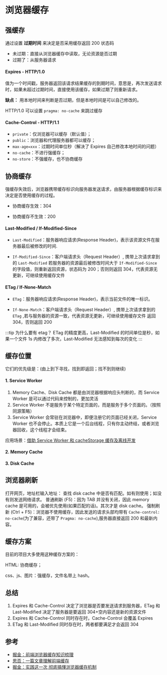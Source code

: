 # 浏览器缓存

## 强缓存

通过设置 **过期时间** 来决定是否采用缓存返回 200 状态码

- 未过期：直接从浏览器缓存中读取，无论资源是否过期
- 过期了：从服务器请求

#### Expires - HTTP/1.0

值为一个时间戳，服务器返回该请求结果缓存的到期时间，意思是，再次发送请求时，如果未超过过期时间，直接使用该缓存，如果过期了则重新请求。

**缺点：** 用本地时间来判断是否过期，但是本地时间是可以自己修改的。

HTTP/1.0 可以设置 `pragma: no-cache` 来跳过缓存

#### Cache-Control - HTTP/1.1

- `private`：仅浏览器可以缓存（默认值）；
- `public`：浏览器和代理服务器都可以缓存；
- `max-age=xxx`：过期时间单位秒（解决了 Expires 自己修改本地时间的问题）
- `no-cache`：不进行强缓存；
- `no-store`：不强缓存，也不协商缓存

## 协商缓存

强缓存失效后，浏览器携带缓存标识向服务器发送请求，由服务器根据缓存标识来决定是否使用缓存的过程。

- 协商缓存生效：304

- 协商缓存不生效：200

#### Last-Modified / If-Modified-Since

- `Last-Modified`：服务器响应请求(Response Header)，表示该资源文件在服务器最后被修改的时间.

- `If-Modified-Since`：客户端请求头（Request Header）, 携带上次请求拿到的 `Last-Modified` 若服务器的资源最后被修改时间大于 `If-Modified-Since` 的字段值，则重新返回资源，状态码为 200；否则则返回 304，代表资源无更新，可继续使用缓存文件

#### ETag / If-None-Match

- `ETag`：服务器响应请求(Response Header)，表示当前文件的唯一标识。

- `If-None-Match`：客户端请求头（Request Header）, 携带上次请求拿到的 `ETag` ,若与服务器的资源一致，代表资源无更新，可继续使用缓存文件 返回 304，否则返回 200

:::tip 为什么要有 etag？
ETag 的精度更高，Last-Modified 的时间单位是秒，如果一个文件 1s 内修改了多次，Last-Modified 无法感知到每次的变化
:::

## 缓存位置

它们的优先级是：(由上到下寻找，找到即返回；找不到则继续)

#### 1. Service Worker

1. Memory Cache、Disk Cache 都是由浏览器根据响应头判断的，而 Service Worker 是可以通过代码来控制的，更加灵活
2. Service Worker 不是服务于某个特定页面的，而是服务于多个页面的。（按照同源策略）
3. Service Worker 会常驻在浏览器中，即便注册它的页面已经关闭，Service Worker 也不会停止。本质上它是一个后台线程，只有你主动终结，或者浏览器回收，这个线程才会结束。

应用场景：[借助 Service Worker 和 cacheStorage 缓存及离线开发](https://www.zhangxinxu.com/wordpress/2017/07/service-worker-cachestorage-offline-develop/)

#### 2. Memory Cache

#### 3. Disk Cache

## 浏览器刷新

打开网页，地址栏输入地址： 查找 disk cache 中是否有匹配。如有则使用；如没有则发送网络请求。
普通刷新 (F5)：因为 TAB 并没有关闭，因此 memory cache 是可用的，会被优先使用(如果匹配的话)。其次才是 disk cache。
强制刷新 (Ctrl + F5)：浏览器不使用缓存，因此发送的请求头部均带有 `Cache-control: no-cache`(为了兼容，还带了 `Pragma: no-cache`),服务器直接返回 200 和最新内容。

## 缓存方案

目前的项目大多使用这种缓存方案的：

HTML: 协商缓存；

css、js、图片：强缓存，文件名带上 hash。

## 总结

1. Expires 和 Cache-Control 决定了浏览器是否要发送请求到服务器，ETag 和 Last-Modified 决定了服务器是要返回 304+空内容还是新的资源文件
2. Expires 和 Cache-Control 同时存在时，Cache-Control 会覆盖 Expires
3. ETag 和 Last-Modified 同时存在时，两者都要满足才会返回 304

## 参考

- [掘金：前端浏览器缓存知识梳理](https://juejin.cn/post/6947936223126093861)
- [思否：一篇文章理解前端缓存](https://segmentfault.com/a/1190000014669345)
- [掘金：实践这一次,彻底搞懂浏览器缓存机制](https://juejin.cn/post/6844903764566999054)
